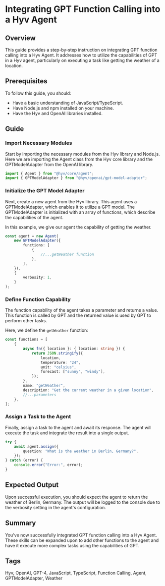 # Integrating GPT Function Calling into a Hyv Agent

## Overview

This guide provides a step-by-step instruction on integrating GPT function calling into a Hyv Agent.
It addresses how to utilize the capabilities of GPT in a Hyv agent, particularly on executing a task
like getting the weather of a location.

## Prerequisites

To follow this guide, you should:

-   Have a basic understanding of JavaScript/TypeScript.
-   Have Node.js and npm installed on your machine.
-   Have the Hyv and OpenAI libraries installed.

## Guide

### Import Necessary Modules

Start by importing the necessary modules from the Hyv library and Node.js. Here we are importing the
Agent class from the Hyv core library and the GPTModelAdapter from the OpenAI library.

```typescript
import { Agent } from "@hyv/core/agent";
import { GPTModelAdapter } from "@hyv/openai/gpt-model-adapter";
```

### Initialize the GPT Model Adapter

Next, create a new agent from the Hyv library. This agent uses a GPTModelAdapter, which enables it
to utilize a GPT model. The GPTModelAdapter is initialized with an array of functions, which
describe the capabilities of the agent.

In this example, we give our agent the capability of getting the weather.

```typescript
const agent = new Agent(
    new GPTModelAdapter({
        functions: [
            {
                //...getWeather function
            },
        ],
    }),
    {
        verbosity: 1,
    }
);
```

### Define Function Capability

The function capability of the agent takes a parameter and returns a value. This function is called
by GPT and the returned value is used by GPT to perform other tasks.

Here, we define the `getWeather` function:

```typescript
const functions = [
    {
        async fn({ location }: { location: string }) {
            return JSON.stringify({
                location,
                temperature: "24",
                unit: "celsius",
                forecast: ["sunny", "windy"],
            });
        },
        name: "getWeather",
        description: "Get the current weather in a given location",
        //...parameters
    },
];
```

### Assign a Task to the Agent

Finally, assign a task to the agent and await its response. The agent will execute the task and
integrate the result into a single output.

```typescript
try {
    await agent.assign({
        question: "What is the weather in Berlin, Germany?",
    });
} catch (error) {
    console.error("Error:", error);
}
```

## Expected Output

Upon successful execution, you should expect the agent to return the weather of Berlin, Germany. The
output will be logged to the console due to the verbosity setting in the agent's configuration.

## Summary

You've now successfully integrated GPT function calling into a Hyv Agent. These skills can be
expanded upon to add other functions to the agent and have it execute more complex tasks using the
capabilities of GPT.

## Tags

Hyv, OpenAI, GPT-4, JavaScript, TypeScript, Function Calling, Agent, GPTModelAdapter, Weather
